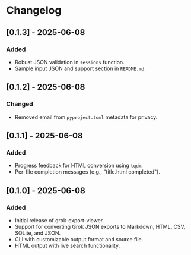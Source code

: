 # Changelog

## [0.1.3] - 2025-06-08

### Added

- Robust JSON validation in `sessions` function.
- Sample input JSON and support section in `README.md`.

## [0.1.2] - 2025-06-08

### Changed

- Removed email from `pyproject.toml` metadata for privacy.

## [0.1.1] - 2025-06-08

### Added

- Progress feedback for HTML conversion using `tqdm`.
- Per-file completion messages (e.g., "title.html completed").

## [0.1.0] - 2025-06-08

### Added

- Initial release of grok-export-viewer.
- Support for converting Grok JSON exports to Markdown, HTML, CSV, SQLite, and JSON.
- CLI with customizable output format and source file.
- HTML output with live search functionality.
